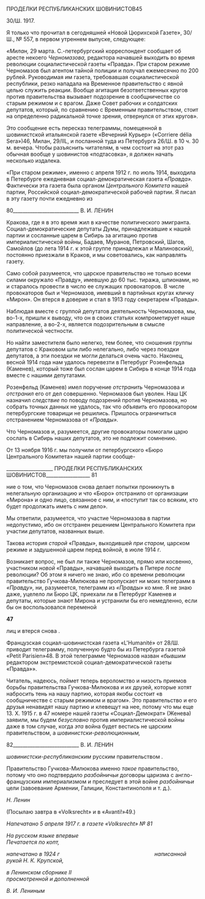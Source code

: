 ПРОДЕЛКИ РЕСПУБЛИКАНСКИХ ШОВИНИСТОВ45

30/Ш. 1917.

Я только что прочитал в сегодняшней «Новой Цюрихской Газете», 30/Ш., № 557, в первом утреннем выпуске, следующее:

_«Милан,_ 29 марта. С.-петербургский корреспондент сообщает об аресте некоего _Черномазова,_ редак­тора начавшей выходить во время революции социалистической газеты «Правда». При старом режиме Черномазов был агентом тайной полиции и получал ежемесячно по 200 рублей. Руководимая им газета, требовавшая социалистической республики, резко нападала на Временное правительство с явной целью служить реакции. Вообще агитация безответственных кругов против правительства вызывает подозрение в сообщничестве со старым режимом и с врагом. Даже Совет рабочих и солдатских депутатов, который, по сравнению с Временным правительством, стоит на определенно радикальной точке зрения, отвернул­ся от этих кругов».

Это сообщение есть пересказ телеграммы, помещенной в шовинистской итальянской газете «Вечерний Курьер» («Corriere délia Sera»)46, Милан, 29/IIL, и посланной туда из Петербурга 26/Ш. в 10 ч. 30 м. вечера. Чтобы разъяснить читателям, в чем состоит на этот раз обычная вообще у шовинистов «подтасовка», я должен начать несколько изда­лека.

«При старом режиме», именно с апреля 1912 г. по июль 1914, выходила в Петербур­ге ежедневная социал-демократическая газета _«Правда»._ Фактически эта газета была органом _Центрального Комитета_ нашей партии, Российской социал-демократической рабочей партии. Я писал в эту газету почти ежедневно из

  

80___________________________ В. И. ЛЕНИН

Кракова, где я в это время жил в качестве политического эмигранта. Социал-демократические депутаты Думы, принадлежавшие к нашей партии и сосланные царем в Сибирь за агитацию против империалистической войны, Бадаев, Муранов, Петров­ский, Шагов, Самойлов (до лета 1914 г. к этой группе принадлежал и Малиновский), постоянно приезжали в Краков, и мы советовались, как направлять газету.

Само собой разумеется, что царское правительство не только всеми силами окружа­ло «Правду», имевшую до 60 тыс. тиража, шпионами, но и старалось провести в число ее служащих провокаторов. В числе провокаторов был и Черномазов, имевший в пар­тийных кругах кличку «Мирон». Он втерся в доверие и стал в 1913 году секретарем «Правды».

Наблюдая вместе с группой депутатов деятельность Черномазова, мы, во-1-х, при­шли к выводу, что он в своих статьях компрометирует наше направление, а во-2-х, яв­ляется подозрительным в смысле политической честности.

Но найти заместителя было нелегко, тем более, что сношения группы депутатов с Краковом шли либо нелегально, либо через поездки депутатов, а эти поездки не могли делаться очень часто. Наконец, весной 1914 года нам удалось перевезти в Петербург Розенфельда (Каменев), который тоже был сослан царем в Сибирь в конце 1914 года вместе с нашими депутатами.

Розенфельд (Каменев) имел поручение _отстранить_ Черномазова и _отстранил_ его от дел совершенно. Черномазов был уволен. Наш ЦК назначил _следствие_ по поводу подозрений против Черномазова, но собрать точных данных не удалось, так что _объя­вить_ его провокатором петербургские товарищи не решились. Пришлось ограничиться отстранением Черномазова от _«Правды»._

Что Черномазов и, разумеется, другие провокаторы помогали царю сослать в Сибирь наших депутатов, это не подлежит сомнению.

От 13 ноября 1916 г. мы получили от петербургского «Бюро Центрального Комите­та» нашей партии сообще-

  

___________________ ПРОДЕЛКИ РЕСПУБЛИКАНСКИХ ШОВИНИСТОВ__________________ 81

ние о том, что Черномазов снова делает попытки проникнуть в нелегальную организа­цию и что «Бюро» отстранило от организации «Мирона» и одно лицо, связанное с ним, и «поступит так со всяким, кто будет продолжать иметь с ним дело».

Мы ответили, разумеется, что участие Черномазова в партии недопустимо, ибо он отстранен решением Центрального Комитета при участии депутатов, названных выше.

Такова история _старой_ «Правды», выходившей _при старом,_ царском режиме и за­душенной царем перед войной, в июле 1914 г.

Возникает вопрос, не был ли также Черномазов, прямо или косвенно, участником _новой_ «Правды», начавшей выходить в Питере _после_ революции? Об этом я ничего не знаю, ибо со времени революции правительство Гучкова-Милюкова не пропускает ни моих телеграмм в _«Правду»,_ ни, разумеется, телеграмм из _«Правды»_ ко мне. Я не знаю даже, уцелело ли Бюро ЦК, приехали ли в Петербург Каменев и депутаты, которые знают Мирона и устранили бы его немедленно, если бы он воспользовался переменой

**47**

лиц и втерся снова .

Французская социал-шовинистская газета «L'Humanité» от 28/Ш. приводит теле­грамму, полученную будто бы из Петербурга газетой «Petit Parisien»48. В этой теле­грамме Черномазов назван _«бывшим_ редактором экстремистской социал-демократической газеты «Правда»».

Читатель, надеюсь, поймет теперь вероломство и низость приемов борьбы прави­тельства Гучкова-Милюкова и их друзей, которые хотят набросить тень на нашу пар­тию, которая якобы состоит «в сообщничестве с старым режимом и врагом». Это пра­вительство и его друзья ненавидят нашу партию и клевещут на нее, потому что мы еще 13. X. 1915 г. в 47 номере нашей газеты «Социал-Демократ» (Женева) заявили, мы бу­дем _безусловно_ против империалистической войны даже в том случае, когда _эта_ война будет вестись не царским правительством, а _шовинистски-революционным,_

  

82___________________________ В. И. ЛЕНИН

_шовинистски-республиканским_ русским правительством .

Правительство Гучкова-Милюкова именно _такое_ правительство, потому что оно подтвердило _разбойничьи_ договоры царизма с англо-французским империализмом и преследует в этой войне _разбойничьи_ цели (завоевание Армении, Галиции, Константи­нополя и т. д.).

_Н. Ленин_

(Посылаю завтра в «Volksrecht» и в «Avanti!»49.)

_Напечатано 5 апреля 1917 г. в газете_ _«Volksrecht»_ _№ 81_

_На русском языке впервые_                                                                    _Печатается по копт,_

_напечатано в 1924 г                                                               написанной рукой Н. К. Крупской,_

_в Ленинском сборнике_ _II_                                                              _просмотренной и дополненной_

_В. И. Лениным_